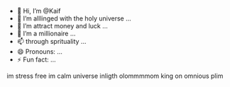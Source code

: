 - 👋 Hi, I’m @Kaif 
- 👀 I’m alllinged with the holy universe  ...
- 🌱 I’m attract money and luck  ...
- 💞️ I’m a millionaire ...
- 📫 through sprituality ...
- 😄 Pronouns: ...
- ⚡ Fun fact: ...

<!---
Kingions/Kingions is a ✨ special ✨ repository because its `README.md` (this file) appears on your GitHub profile.
You can click the Preview link to take a look at your changes.
--->
im stress free 
im calm universe 
inligth olommmmom 
king on omnious plim
